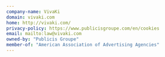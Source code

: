 ```yaml
---
company-name: VivaKi
domain: vivaki.com
home: http://vivaki.com/
privacy-policy: https://www.publicisgroupe.com/en/cookies
email: mailto:law@vivaki.com
owned-by: "Publicis Groupe"
member-of: "American Association of Advertising Agencies"
---
```





